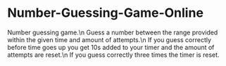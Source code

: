 ﻿# Number-Guessing-Game-Online
Number guessing game.\n
Guess a number between the range provided within the given time and amount of attempts.\n
If you guess correctly before time goes up you get 10s added to your timer and the amount of attempts are reset.\n
If you guess correctly three times the timer is reset.
